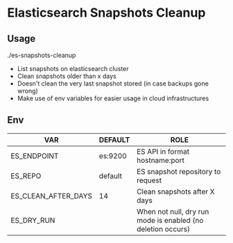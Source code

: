 # Elasticsearch Snapshots Cleanup

## Usage

./es-snapshots-cleanup

- List snapshots on elasticsearch cluster
- Clean snapshots older than x days
- Doesn't clean the very last snapshot stored (in case backups gone wrong)
- Make use of env variables for easier usage in cloud infrastructures

## Env

| VAR | DEFAULT | ROLE |
|-----|---------|------|
| ES_ENDPOINT | es:9200 | ES API in format hostname:port |
| ES_REPO | default | ES snapshot repository to request |
| ES_CLEAN_AFTER_DAYS | 14 | Clean snapshots after X days |
| ES_DRY_RUN | <empty> | When not null, dry run mode is enabled (no deletion occurs) |


